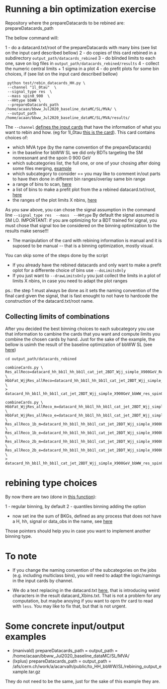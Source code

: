 # Running a bin optimization exercise

Repository where the prepareDatacards to be rebined are: prepareDatacards_path

The bellow command will:

1 - do a datacard.txt/root of the prepareDatacards with many bins (see list on the input card described bellow)
2 - do copies of this card rebined in a subdirectory `output_path/datacards_rebined`
3 - do blinded limits to each one, save on log files in `output_path/datacards_rebined/results`
4 - collect the numeric central limits + 1 sigma in a plot
4 - do prefit plots for some bin choices, if (see list on the input card described bellow)

```
 python test/rebin_datacards_HH.py \
 --channel "1l_0tau"  \
 --signal_type res  \
 --mass spin0_900  \
 --HHtype bbWW \
 --prepareDatacards_path /home/acaan/bbww_Jul2020_baseline_dataMC/SL/MVA/ \
 --output_path /home/acaan/bbww_Jul2020_baseline_dataMC/SL/MVA/results/
```

The `--channel` [defines the input cards](https://github.com/HEP-KBFI/CombineHarvester/blob/0cd321e3d62aa37c9eaa392f51219a76102fc972/ttH_htt/test/rebin_datacards_HH.py#L72-L73) that have the information of what you want to rebin and how.
(eg for 1l_0tau [this is the card](https://github.com/HEP-KBFI/CombineHarvester/blob/0cd321e3d62aa37c9eaa392f51219a76102fc972/ttH_htt/cards/info_1l_0tau_datacards.py)).
This card contains choices of:

- which MVA type (by the name convention of the prepareDatacards)
 - in the baseline for bbWW SL we did only BDTs targeting the SM nonresonant and the spoin 0 900 GeV
- which subcategories list, the full one, or one of your chosing after doing some files merging, [example](https://github.com/HEP-KBFI/CombineHarvester/blob/0cd321e3d62aa37c9eaa392f51219a76102fc972/ttH_htt/cards/info_1l_0tau_datacards.py#L11-L15)
- which subcategory to consider == you may like to comment in/out parts to have then done in different bin ranges/overlay same bin range
- a range of bins to scan, [here](https://github.com/HEP-KBFI/CombineHarvester/blob/0cd321e3d62aa37c9eaa392f51219a76102fc972/ttH_htt/cards/info_1l_0tau_datacards.py#L37-L38)
- a list of bins to make a prefit plot from the a rebined datacard.txt/root, [here](https://github.com/HEP-KBFI/CombineHarvester/blob/0cd321e3d62aa37c9eaa392f51219a76102fc972/ttH_htt/cards/info_1l_0tau_datacards.py#L54)
- the ranges of the plot limits X nbins, [here](https://github.com/HEP-KBFI/CombineHarvester/blob/0cd321e3d62aa37c9eaa392f51219a76102fc972/ttH_htt/cards/info_1l_0tau_datacards.py#L40-L41)

As you saw above, you can  chose the signal assumption in the command line `--signal_type res  --mass  --HHtype`
By default the signal assumed is SM LO.
IMPORTANT: if you are optimizing for a BDT trained for signal, you must chose that signal too be considered on the binning optimization to the results make sense!!!


- The manipulation of the card with rebining information is manual and it is suposed to be manual -- that is a binning optimization, mostly visual.

You can skip some of the steps done by the script

- If you already have the rebined datacards and only want to make a prefit oplot for a differente choice of bins use `--doLimitsOnly`
- If you just want to  `--drawLimitsOnly` you just collect the limits in a plot of limits X nbins, in case you need to adapt the plot ranges

ps.: the step 1 must always be done as it sets the naming convention of the final card given the signal,
that is fast enought to not have to hardcode the construction of the datacard.txt/root name.

## Collecting limits of combinations

After you decided the best binning choices to each subcategory you use that information to cambine the cards that you want and compute limits you combine the chosen cards by hand.
Just for the sake of the example, the bellow is usimh the result of the baseline optimization of bbWW SL (see [here]())

```
cd output_path/datacards_rebined

combineCards.py \
Res_allReco=datacard_hh_bb1l_hh_bb1l_cat_jet_2BDT_Wjj_simple_X900GeV_Res_allReco_bbWW_res_spin0_900_3bins.txt \
HbbFat_WjjRes_allReco=datacard_hh_bb1l_hh_bb1l_cat_jet_2BDT_Wjj_simple_X900GeV_HbbFat_WjjRes_allReco_bbWW_res_spin0_900_5bins.txt \
> datacard_hh_bb1l_hh_bb1l_cat_jet_2BDT_Wjj_simple_X900GeV_bbWW_res_spin0_900_SubCats_moreBins.txt

combineCards.py \
HbbFat_WjjRes_allReco_m=datacard_hh_bb1l_hh_bb1l_cat_jet_2BDT_Wjj_simple_X900GeV_HbbFat_WjjRes_allReco_m_bbWW_res_spin0_900_8bins.txt \
HbbFat_WjjRes_allReco_e=datacard_hh_bb1l_hh_bb1l_cat_jet_2BDT_Wjj_simple_X900GeV_HbbFat_WjjRes_allReco_e_bbWW_res_spin0_900_8bins.txt \
Res_allReco_1b_m=datacard_hh_bb1l_hh_bb1l_cat_jet_2BDT_Wjj_simple_X900GeV_Res_allReco_1b_m_bbWW_res_spin0_900_5bins.txt \
Res_allReco_1b_e=datacard_hh_bb1l_hh_bb1l_cat_jet_2BDT_Wjj_simple_X900GeV_Res_allReco_1b_e_bbWW_res_spin0_900_5bins.txt \
Res_allReco_2b_m=datacard_hh_bb1l_hh_bb1l_cat_jet_2BDT_Wjj_simple_X900GeV_Res_allReco_2b_m_bbWW_res_spin0_900_5bins.txt \
Res_allReco_2b_e=datacard_hh_bb1l_hh_bb1l_cat_jet_2BDT_Wjj_simple_X900GeV_Res_allReco_2b_e_bbWW_res_spin0_900_5bins.txt \
> datacard_hh_bb1l_hh_bb1l_cat_jet_2BDT_Wjj_simple_X900GeV_bbWW_res_spin0_900_flavourSubCats_moreBins.txt
```

# rebining type choices

By now there are two (done in [this function](https://github.com/HEP-KBFI/CombineHarvester/blob/0cd321e3d62aa37c9eaa392f51219a76102fc972/ttH_htt/python/data_manager.py#L1030)):

1 - regular binning, by default
2 - quantiles binning adding the option
 - now set ine the sum of BKGs, defined as any process that does not have a H, hh, signal or data_obs in the name, see [here](https://github.com/HEP-KBFI/CombineHarvester/blob/db024d3d09e680165b45a4520bdbabcc18275d46/ttH_htt/python/data_manager.py#L1134-L1139)

Those pointers should help you in case you want to implement another binning type.

# To note

- If you change the naming convention of the subcategories on the jobs (e.g. including multiclass bins), you will need to adapt the logic/namings in the input cards by channel.

- We do a text replacing in the datacard.txt [here](), that is introducing weird characters in the result datacard_Xbins.txt. That is not a problem for any computation, but maybe anoying if you want to oprn thr card to read with `less`. You may like to fix that, but that is not urgent.

# Some concrete input/output examples

- (manivald) prepareDatacards_path = output_path = /home/acaan/bbww_Jul2020_baseline_dataMC/SL/MVA/
- (lxplus)   prepareDatacards_path = output_path = /afs/cern.ch/work/a/acarvalh/public/to_HH_bbWW/SL/rebining_output_example.tar.gz

They do not need to be the same, just for the sake of this example they are.
